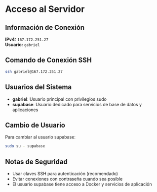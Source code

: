 # Acceso al Servidor

## Información de Conexión

**IPv4:** `167.172.251.27`  
**Usuario:** `gabriel`

## Comando de Conexión SSH

```bash
ssh gabriel@167.172.251.27
```

## Usuarios del Sistema

- **gabriel**: Usuario principal con privilegios sudo
- **supabase**: Usuario dedicado para servicios de base de datos y aplicaciones

## Cambio de Usuario

Para cambiar al usuario supabase:
```bash
sudo su - supabase
```

## Notas de Seguridad

- Usar claves SSH para autenticación (recomendado)
- Evitar conexiones con contraseña cuando sea posible
- El usuario supabase tiene acceso a Docker y servicios de aplicación